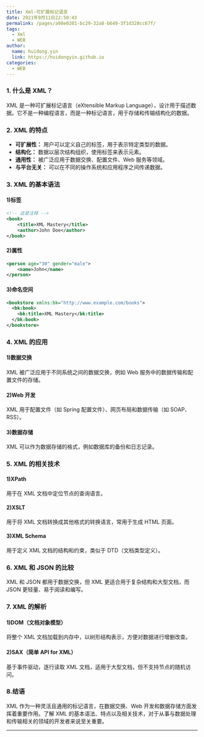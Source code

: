 ```yaml
---
title: Xml-可扩展标记语言
date: 2021年9月11日22:50:43
permalink: /pages/a98e0201-bc29-32a8-b649-3f1d328cc67f/
tags:
  - Xml
  - WEB
author:
  name: huidong.yin
  link: https://huidongyin.github.io
categories:
  - WEB
---
```



### 1. 什么是 XML？

XML 是一种可扩展标记语言（eXtensible Markup Language），设计用于描述数据。它不是一种编程语言，而是一种标记语言，用于存储和传输结构化的数据。

### 2. XML 的特点

- **可扩展性：** 用户可以定义自己的标签，用于表示特定类型的数据。
- **结构化：** 数据以层次结构组织，使用标签来表示元素。
- **通用性：** 被广泛应用于数据交换、配置文件、Web 服务等领域。
- **与平台无关：** 可以在不同的操作系统和应用程序之间传递数据。

### 3. XML 的基本语法

#### 1)标签

```xml
<!-- 这是注释 -->
<book>
    <title>XML Mastery</title>
    <author>John Doe</author>
</book>
```

#### 2)属性

```xml
<person age="30" gender="male">
    <name>John</name>
</person>
```

#### 3)命名空间

```xml
<bookstore xmlns:bk="http://www.example.com/books">
  <bk:book>
    <bk:title>XML Mastery</bk:title>
  </bk:book>
</bookstore>
```

### 4. XML 的应用

#### 1)数据交换

XML 被广泛应用于不同系统之间的数据交换，例如 Web 服务中的数据传输和配置文件的存储。

#### 2)Web 开发

XML 用于配置文件（如 Spring 配置文件）、网页布局和数据传输（如 SOAP、RSS）。

#### 3)数据存储

XML 可以作为数据存储的格式，例如数据库的备份和日志记录。

### 5. XML 的相关技术

#### 1)XPath

用于在 XML 文档中定位节点的查询语言。

#### 2)XSLT

用于将 XML 文档转换成其他格式的转换语言，常用于生成 HTML 页面。

#### 3)XML Schema

用于定义 XML 文档的结构和约束，类似于 DTD（文档类型定义）。

### 6. XML 和 JSON 的比较

XML 和 JSON 都用于数据交换，但 XML 更适合用于复杂结构和大型文档，而 JSON 更轻量、易于阅读和编写。

### 7. XML 的解析

#### 1)DOM（文档对象模型）

将整个 XML 文档加载到内存中，以树形结构表示，方便对数据进行增删改查。

#### 2)SAX（简单 API for XML）

基于事件驱动，逐行读取 XML 文档，适用于大型文档，但不支持节点的随机访问。

### 8.结语

XML 作为一种灵活且通用的标记语言，在数据交换、Web 开发和数据存储方面发挥着重要作用。了解 XML 的基本语法、特点以及相关技术，对于从事与数据处理和传输相关的领域的开发者来说至关重要。

---


